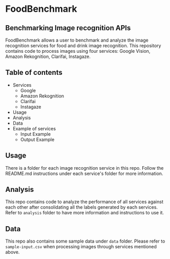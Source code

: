 # FoodBenchmark
## Benchmarking Image recognition APIs
FoodBenchmark allows a user to benchmark and analyze the image recognition services for food and drink image recognition. This repository contains code to process images using four services: Google Vision, Amazon Rekognition, Clarifai, Instagaze.

## Table of contents
* Services
    * Google
    * Amazon Rekognition
    * Clarifai
    * Instagaze
* Usage
* Analysis
* Data
* Example of services
    * Input Example
    * Output Example


## Usage
There is a folder for each image recognition service in this repo. Follow the README.md instructions under each service's folder for more information.

## Analysis
This repo contains code to analyze the performance of all services against each other after consolidating all the labels generated by each services. Refer to `analysis` folder to have more information and instructions to use it.

## Data
This repo also contains some sample data under `data` folder. Please refer to `sample-input.csv` when processing images through services mentioned above.
